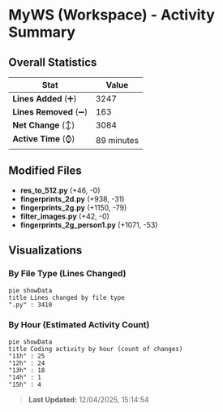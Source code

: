 # MyWS (Workspace) - Activity Summary 

## Overall Statistics

| Stat                   | Value                                                             |
| ---------------------- | ----------------------------------------------------------------- |
| **Lines Added** (➕)   | 3247                                          |
| **Lines Removed** (➖) | 163                                        |
| **Net Change** (↕)    | 3084                |
| **Active Time** (⌚)   | 89 minutes |


## Modified Files
- **res_to_512.py** (+46, -0)
- **fingerprints_2d.py** (+938, -31)
- **fingerprints_2g.py** (+1150, -79)
- **filter_images.py** (+42, -0)
- **fingerprints_2g_person1.py** (+1071, -53)

## Visualizations

### By File Type (Lines Changed)

```mermaid
pie showData
title Lines changed by file type
".py" : 3410
```

### By Hour (Estimated Activity Count)

```mermaid
pie showData
title Coding activity by hour (count of changes)
"11h" : 25
"12h" : 24
"13h" : 18
"14h" : 1
"15h" : 4
```


> **Last Updated:** 12/04/2025, 15:14:54